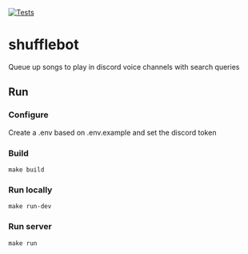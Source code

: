 [![Tests](https://github.com/nathanielschutte/shufflebot/actions/workflows/test.yml/badge.svg)](https://github.com/nathanielschutte/shufflebot/actions/workflows/test.yml)

# shufflebot

Queue up songs to play in discord voice channels with search queries

## Run

### Configure
Create a .env based on .env.example and set the discord token

### Build
```
make build
```

### Run locally
```
make run-dev
```

### Run server
```
make run
```
